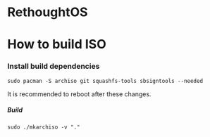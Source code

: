 # RethoughtOS


# How to build ISO

### Install build dependencies

```
sudo pacman -S archiso git squashfs-tools sbsigntools --needed
```
It is recommended to reboot after these changes.

##### Build

~~~
sudo ./mkarchiso -v "."
~~~
